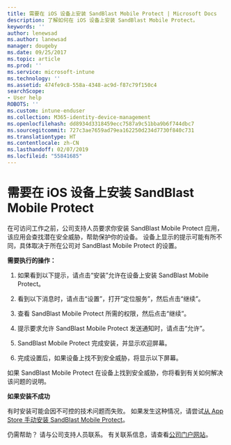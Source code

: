 ```yaml
---
title: 需要在 iOS 设备上安装 SandBlast Mobile Protect | Microsoft Docs
description: 了解如何在 iOS 设备上安装 SandBlast Mobile Protect。
keywords: ''
author: lenewsad
ms.author: lanewsad
manager: dougeby
ms.date: 09/25/2017
ms.topic: article
ms.prod: ''
ms.service: microsoft-intune
ms.technology: ''
ms.assetid: 474fe9c8-558a-4348-ac9d-f87c79f150c4
searchScope:
- User help
ROBOTS: ''
ms.custom: intune-enduser
ms.collection: M365-identity-device-management
ms.openlocfilehash: dd8934d3318459ecc7587a9c51bba9b6f744dbc7
ms.sourcegitcommit: 727c3ae7659ad79ea162250d234d7730f840c731
ms.translationtype: HT
ms.contentlocale: zh-CN
ms.lasthandoff: 02/07/2019
ms.locfileid: "55841685"
---
```

# <a name="you-need-to-install-sandblast-mobile-protect-on-your-ios-device"></a>需要在 iOS 设备上安装 SandBlast Mobile Protect

在可访问工作之前，公司支持人员要求你安装 SandBlast Mobile Protect 应用，该应用会查找潜在安全威胁，帮助保护你的设备。 设备上显示的提示可能有所不同，具体取决于所在公司对 SandBlast Mobile Protect 的设置。

**需要执行的操作：**

1.  如果看到以下提示，请点击“安装”允许在设备上安装 SandBlast Mobile Protect。

2. 看到以下消息时，请点击“设置”，打开“定位服务”，然后点击“继续”。

3. 查看 SandBlast Mobile Protect 所需的权限，然后点击“继续”。

4. 提示要求允许 SandBlast Mobile Protect 发送通知时，请点击“允许”。

5. SandBlast Mobile Protect 完成安装，并显示欢迎屏幕。

6. 完成设置后，如果设备上找不到安全威胁，将显示以下屏幕。

如果 SandBlast Mobile Protect 在设备上找到安全威胁，你将看到有关如何解决该问题的说明。

**如果安装不成功**

有时安装可能会因不可控的技术问题而失败。 如果发生这种情况，请尝试[从 App Store 手动安装 SandBlast Mobile Protect](https://itunes.apple.com/app/sandblast-mobile-protect/id1006390797)。

仍需帮助？ 请与公司支持人员联系。 有关联系信息，请查看[公司门户网站](https://go.microsoft.com/fwlink/?linkid=2010980)。
